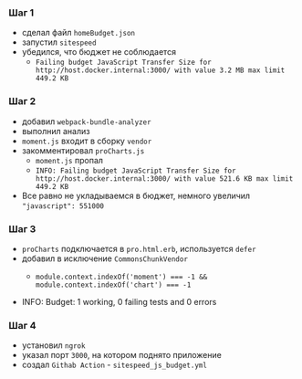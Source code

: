 ### Шаг 1

- сделал файл `homeBudget.json`
- запустил `sitespeed`
- убедился, что бюджет не соблюдается
  - `Failing budget JavaScript Transfer Size for http://host.docker.internal:3000/ with value 3.2 MB max limit 449.2 KB`

### Шаг 2

- добавил `webpack-bundle-analyzer`
- выполнил анализ
- `moment.js` входит в сборку `vendor`
- закомментировал `proCharts.js`
  - `moment.js` пропал
  - `INFO: Failing budget JavaScript Transfer Size for http://host.docker.internal:3000/ with value 521.6 KB max limit 449.2 KB`
- Все равно не укладываемся в бюджет, немного увеличил `"javascript": 551000`

### Шаг 3

- `proCharts` подключается в `pro.html.erb`, используется `defer`
- добавил в исключение `CommonsChunkVendor`
  - ```bigquery
    module.context.indexOf('moment') === -1 &&
    module.context.indexOf('chart') === -1
    ```
- INFO: Budget: 1 working, 0 failing tests and 0 errors

### Шаг 4

- установил `ngrok`
- указал порт `3000`, на котором поднято приложение
- создал `Githab Action` - `sitespeed_js_budget.yml`
